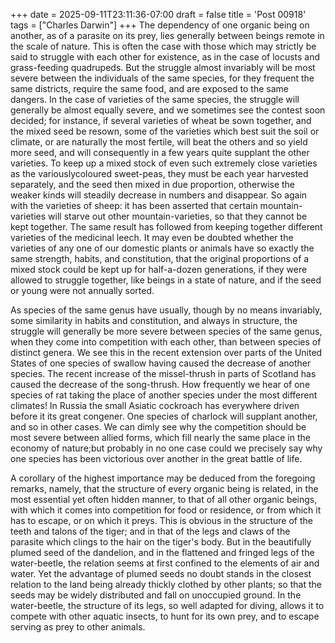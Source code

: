 +++
date = 2025-09-11T23:11:36-07:00
draft = false
title = 'Post 00918'
tags = ["Charles Darwin"]
+++
The dependency of one organic being on another, as of a parasite on its prey, lies generally between beings remote in the scale of nature. This is often the case with those which may strictly be said to struggle with each other for existence, as in the case of locusts and grass-feeding quadrupeds. But the struggle almost invariably will be most severe between the individuals of the same species, for they frequent the same districts, require the same food, and are exposed to the same dangers. In the case of varieties of the same species, the struggle will generally be almost equally severe, and we sometimes see the contest soon decided; for instance, if several varieties of wheat be sown together, and the mixed seed be resown, some of the varieties which best suit the soil or climate, or are naturally the most fertile, will beat the others and so yield more seed, and will consequently in a few years quite supplant the other varieties. To keep up a mixed stock of even such extremely close varieties as the variouslycoloured sweet-peas, they must be each year harvested separately, and the seed then mixed in due proportion, otherwise the weaker kinds will steadily decrease in numbers and disappear. So again with the varieties of sheep: it has been asserted that certain mountain-varieties will starve out other mountain-varieties, so that they cannot be kept together. The same result has followed from keeping together different varieties of the medicinal leech. It may even be doubted whether the varieties of any one of our domestic plants or animals have so exactly the same strength, habits, and constitution, that the original proportions of a mixed stock could be kept up for half-a-dozen generations, if they were allowed to struggle together, like beings in a state of nature, and if the seed or young were not annually sorted.

As species of the same genus have usually, though by no means invariably, some similarity in habits and constitution, and always in structure, the struggle will generally be more severe between species of the same genus, when they come into competition with each other, than between species of distinct genera. We see this in the recent extension over parts of the United States of one species of swallow having caused the decrease of another species. The recent increase of the missel-thrush in parts of Scotland has caused the decrease of the song-thrush. How frequently we hear of one species of rat taking the place of another species under the most different climates! In Russia the small Asiatic cockroach has everywhere driven before it its great congener. One species of charlock will supplant another, and so in other cases. We can dimly see why the competition should be most severe between allied forms, which fill nearly the same place in the economy of nature;but probably in no one case could we precisely say why one species has been victorious over another in the great battle of life.

A corollary of the highest importance may be deduced from the foregoing remarks, namely, that the structure of every organic being is related, in the most essential yet often hidden manner, to that of all other organic beings, with which it comes into competition for food or residence, or from which it has to escape, or on which it preys. This is obvious in the structure of the teeth and talons of the tiger; and in that of the legs and claws of the parasite which clings to the hair on the tiger's body. But in the beautifully plumed seed of the dandelion, and in the flattened and fringed legs of the water-beetle, the relation seems at first confined to the elements of air and water. Yet the advantage of plumed seeds no doubt stands in the closest relation to the land being already thickly clothed by other plants; so that the seeds may be widely distributed and fall on unoccupied ground. In the water-beetle, the structure of its legs, so well adapted for diving, allows it to compete with other aquatic insects, to hunt for its own prey, and to escape serving as prey to other animals.
